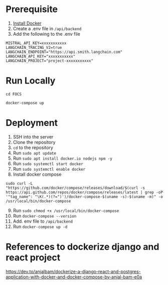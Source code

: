 # Prerequisite

1. [Install Docker](https://www.docker.com/products/docker-desktop/)
2. Create a .env file in `/api/backend`
3. Add the following to the .env file

```
MISTRAL_API_KEY=xxxxxxxxxxx
LANGCHAIN_TRACING_V2=true
LANGCHAIN_ENDPOINT="https://api.smith.langchain.com"
LANGCHAIN_API_KEY="xxxxxxxxxxx"
LANGCHAIN_PROJECT="project-xxxxxxxxxxx"
```

# Run Locally

```
cd FOCS
```

```
docker-compose up
```

# Deployment

1. SSH into the server
2. Clone the repository
3. `cd` to the repository
4. Run `sudo apt update`
5. Run `sudo apt install docker.io nodejs npm -y`
6. Run `sudo systemctl start docker`
7. Run `sudo systemctl enable docker`
8. Install docker compose

```
sudo curl -L "https://github.com/docker/compose/releases/download/$(curl -s https://api.github.com/repos/docker/compose/releases/latest | grep -oP '"tag_name": "\K(.*)(?=")')/docker-compose-$(uname -s)-$(uname -m)" -o /usr/local/bin/docker-compose
```

9. Run `sudo chmod +x /usr/local/bin/docker-compose`
10. Run `docker-compose --version`
11. Add. env file to `/api/backend`
12. Run `docker-compose up -d`

# References to dockerize django and react project

https://dev.to/anjalbam/dockerize-a-django-react-and-postgres-application-with-docker-and-docker-compose-by-anjal-bam-e0a
